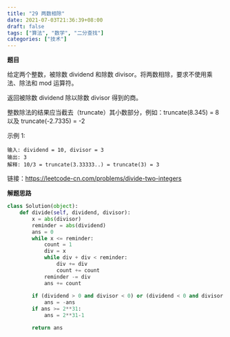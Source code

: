 ```yaml
---
title: "29 两数相除"
date: 2021-07-03T21:36:39+08:00
draft: false
tags: ["算法", "数学", "二分查找"]
categories: ["技术"]
---
```


**题目**

给定两个整数，被除数 dividend 和除数 divisor。将两数相除，要求不使用乘法、除法和 mod 运算符。

返回被除数 dividend 除以除数 divisor 得到的商。

整数除法的结果应当截去（truncate）其小数部分，例如：truncate(8.345) = 8 以及 truncate(-2.7335) = -2

示例 1:
```
输入: dividend = 10, divisor = 3
输出: 3
解释: 10/3 = truncate(3.33333..) = truncate(3) = 3
```

链接：https://leetcode-cn.com/problems/divide-two-integers

**解题思路**

```python
class Solution(object):
    def divide(self, dividend, divisor):
        x = abs(divisor)
        reminder = abs(dividend)
        ans = 0
        while x <= reminder:
            count = 1
            div = x
            while div + div < reminder:
                div += div
                count += count
            reminder -= div
            ans += count
            
        if (dividend > 0 and divisor < 0) or (dividend < 0 and divisor > 0):
            ans = -ans
        if ans >= 2**31:
            ans = 2**31-1

        return ans
```



